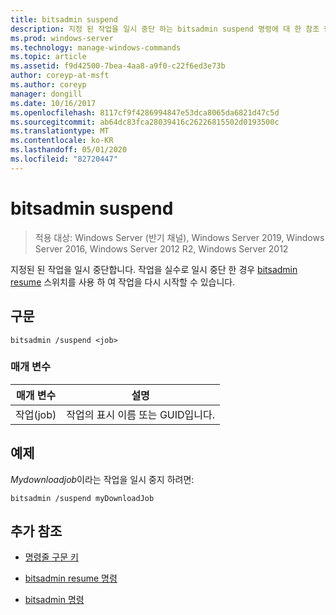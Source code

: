 ```yaml
---
title: bitsadmin suspend
description: 지정 된 작업을 일시 중단 하는 bitsadmin suspend 명령에 대 한 참조 항목입니다.
ms.prod: windows-server
ms.technology: manage-windows-commands
ms.topic: article
ms.assetid: f9d42500-7bea-4aa8-a9f0-c22f6ed3e73b
author: coreyp-at-msft
ms.author: coreyp
manager: dongill
ms.date: 10/16/2017
ms.openlocfilehash: 8117cf9f4286994847e53dca8065da6821d47c5d
ms.sourcegitcommit: ab64dc83fca28039416c26226815502d0193500c
ms.translationtype: MT
ms.contentlocale: ko-KR
ms.lasthandoff: 05/01/2020
ms.locfileid: "82720447"
---
```

# <a name="bitsadmin-suspend"></a>bitsadmin suspend

> 적용 대상: Windows Server (반기 채널), Windows Server 2019, Windows Server 2016, Windows Server 2012 R2, Windows Server 2012

지정된 된 작업을 일시 중단합니다. 작업을 실수로 일시 중단 한 경우 [bitsadmin resume](bitsadmin-resume.md) 스위치를 사용 하 여 작업을 다시 시작할 수 있습니다.

## <a name="syntax"></a>구문

```
bitsadmin /suspend <job>
```

### <a name="parameters"></a>매개 변수

| 매개 변수 | 설명 |
| --------- | ---------- |
| 작업(job) | 작업의 표시 이름 또는 GUID입니다. |

## <a name="example"></a>예제

*Mydownloadjob*이라는 작업을 일시 중지 하려면:


```
bitsadmin /suspend myDownloadJob
```

## <a name="additional-references"></a>추가 참조

- [명령줄 구문 키](command-line-syntax-key.md)

- [bitsadmin resume 명령](bitsadmin-resume.md)

- [bitsadmin 명령](bitsadmin.md)
